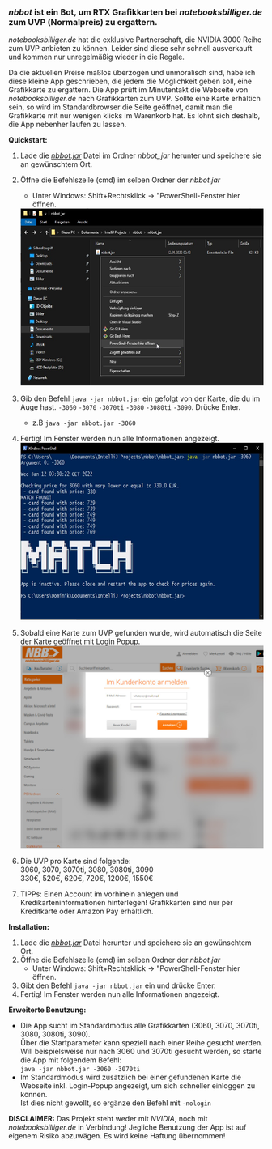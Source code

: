 ### _nbbot_ ist ein Bot, um RTX Grafikkarten bei _notebooksbilliger.de_ zum UVP (Normalpreis) zu ergattern.

_notebooksbilliger.de_ hat die exklusive Partnerschaft, die NVIDIA 3000 Reihe zum UVP anbieten zu können. 
Leider sind diese sehr schnell ausverkauft und kommen nur unregelmäßig wieder in die Regale.

Da die aktuellen Preise maßlos überzogen und unmoralisch sind, habe ich diese kleine App geschrieben, die jedem die Möglichkeit geben soll, eine Grafikkarte zu ergattern.
Die App prüft im Minutentakt die Webseite von _notebooksbilliger.de_ nach Grafikkarten zum UVP. Sollte eine Karte erhältich sein, so wird im Standardbrowser die Seite geöffnet, damit man die Grafikkarte mit nur wenigen klicks im Warenkorb hat.
Es lohnt sich deshalb, die App nebenher laufen zu lassen.

__Quickstart:__
1. Lade die [_nbbot.jar_](nbbot_jar/nbbot.jar) Datei im Ordner _nbbot_jar_ herunter und speichere sie an gewünschtem Ort.
1. Öffne die Befehlszeile (cmd) im selben Ordner der _nbbot.jar_
    - Unter Windows: Shift+Rechtsklick -> "PowerShell-Fenster hier öffnen.
    <img src="img_powershell.jpg" width="600" height="350">
1. Gib den Befehl `java -jar nbbot.jar` ein gefolgt von der Karte, die du im Auge hast. `-3060` `-3070` `-3070ti` `-3080` `-3080ti` `-3090`. Drücke Enter.
    - z.B `java -jar nbbot.jar -3060`  
1. Fertig! Im Fenster werden nun alle Informationen angezeigt.
    <img src="img_app.jpg" width="600" height="350">  
1. Sobald eine Karte zum UVP gefunden wurde, wird automatisch die Seite der Karte geöffnet mit Login Popup.
    <img src="img_nbb.jpg" width="600" height="400">  
    
1. Die UVP pro Karte sind folgende:  
     3060,    3070,    3070ti,    3080,    3080ti,    3090  
      330€,     520€,       620€,     720€,      1200€,    1550€ 
      
1. TIPPs:
    Einen Account im vorhinein anlegen und Kredikarteninformationen hinterlegen! Grafikkarten sind nur per Kreditkarte oder Amazon Pay erhältlich.
    
__Installation:__
1. Lade die [_nbbot.jar_](_nbbot_jar/nbbot.jar) Datei herunter und speichere sie an gewünschtem Ort.
1. Öffne die Befehlszeile (cmd) im selben Ordner der _nbbot.jar_
    - Unter Windows: Shift+Rechtsklick -> "PowerShell-Fenster hier öffnen.
1. Gibt den Befehl `java -jar nbbot.jar` ein und drücke Enter.
1. Fertig! Im Fenster werden nun alle Informationen angezeigt.

__Erweiterte Benutzung:__ 
- Die App sucht im Standardmodus alle Grafikkarten (3060, 3070, 3070ti, 3080, 3080ti, 3090).  
  Über die Startparameter kann speziell nach einer Reihe gesucht werden.  
Will beispielsweise nur nach 3060 und 3070ti gesucht werden, so starte die App mit folgendem Befehl:  
`java -jar nbbot.jar -3060 -3070ti`
- Im Standardmodus wird zusätzlich bei einer gefundenen Karte die Webseite inkl. Login-Popup angezeigt, um sich schneller einloggen zu können.  
  Ist dies nicht gewollt, so ergänze den Befehl mit `-nologin`

__DISCLAIMER:__
Das Projekt steht weder mit _NVIDIA_, noch mit _notebooksbilliger.de_ in Verbindung! Jegliche Benutzung der App ist auf eigenem Risiko abzuwägen. Es wird keine Haftung übernommen! 
